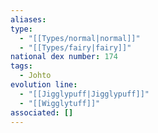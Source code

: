 ```yaml
---
aliases: 
type:
  - "[[Types/normal|normal]]"
  - "[[Types/fairy|fairy]]"
national dex number: 174
tags:
  - Johto
evolution line:
  - "[[Jigglypuff|Jigglypuff]]"
  - "[[Wigglytuff]]"
associated: []
---
```

